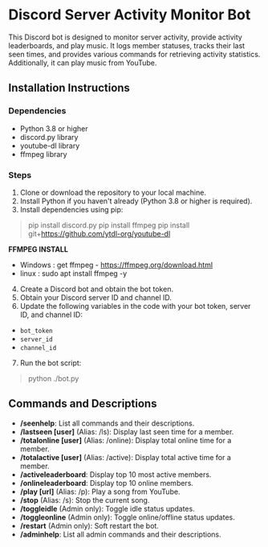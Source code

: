 # Discord Server Activity Monitor Bot

This Discord bot is designed to monitor server activity, provide activity leaderboards, and play music. It logs member statuses, tracks their last seen times, and provides various commands for retrieving activity statistics. Additionally, it can play music from YouTube.

## Installation Instructions
### Dependencies
- Python 3.8 or higher
- discord.py library
- youtube-dl library
- ffmpeg library

### Steps
1. Clone or download the repository to your local machine.
2. Install Python if you haven't already (Python 3.8 or higher is required).
3. Install dependencies using pip:

> pip install discord.py
> pip install ffmpeg
> pip install git+https://github.com/ytdl-org/youtube-dl

**FFMPEG INSTALL**
- Windows : get ffmpeg - https://ffmpeg.org/download.html
- linux : sudo apt install ffmpeg -y

4. Create a Discord bot and obtain the bot token.
5. Obtain your Discord server ID and channel ID.
6. Update the following variables in the code with your bot token, server ID, and channel ID:
- `bot_token`
- `server_id`
- `channel_id`
7. Run the bot script:

> python ./bot.py

## Commands and Descriptions
- **/seenhelp**: List all commands and their descriptions.
- **/lastseen [user]** (Alias: /ls): Display last seen time for a member.
- **/totalonline [user]** (Alias: /online): Display total online time for a member.
- **/totalactive [user]** (Alias: /active): Display total active time for a member.
- **/activeleaderboard**: Display top 10 most active members.
- **/onlineleaderboard**: Display top 10 online members.
- **/play [url]** (Alias: /p): Play a song from YouTube.
- **/stop** (Alias: /s): Stop the current song.
- **/toggleidle** (Admin only): Toggle idle status updates.
- **/toggleonline** (Admin only): Toggle online/offline status updates.
- **/restart** (Admin only): Soft restart the bot.
- **/adminhelp**: List all admin commands and their descriptions.
